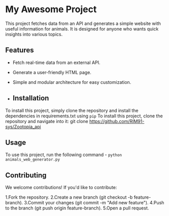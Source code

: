 # My Awesome Project

This project fetches data from an API and generates a simple website with useful information for animals. It is designed
for anyone who wants quick insights into various topics.

## Features

- Fetch real-time data from an external API.
- Generate a user-friendly HTML page.
- Simple and modular architecture for easy customization.

- ## Installation
To install this project, simply clone the repository and install the dependencies in requirements.txt using `pip`
To install this project, clone the repository and navigate into it:
git clone https://github.com/RIM91-sys/Zootopia_api

## Usage

To use this project, run the following command - `python animals_web_generator.py`

## Contributing 
We welcome contributions! If you'd like to contribute:

1.Fork the repository.
2.Create a new branch (git checkout -b feature-branch).
3.Commit your changes (git commit -m "Add new feature").
4.Push to the branch (git push origin feature-branch).
5.Open a pull request.


